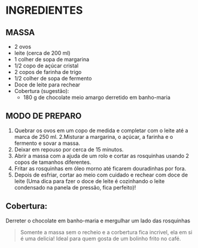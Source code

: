 # INGREDIENTES

## MASSA

 - 2 ovos
 - leite (cerca de 200 ml)
 - 1 colher de sopa de margarina
 - 1/2 copo de açúcar cristal
 - 2 copos de farinha de trigo
 - 1/2 colher de sopa de fermento
 - Doce de leite para rechear
 - Cobertura (sugestão):
     - 180 g de chocolate meio amargo derretido em banho-maria

## MODO DE PREPARO

1. Quebrar os ovos em um copo de medida e completar com o leite até a marca de 250 ml.
2.Misturar a margarina, o açúcar, a farinha e o fermento e sovar a massa.
3. Deixar em repouso por cerca de 15 minutos.
4. Abrir a massa com a ajuda de um rolo e cortar as rosquinhas usando 2 copos de tamanhos diferentes.
5. Fritar as rosquinhas em óleo morno até ficarem douradinhas por fora.
6. Depois de esfriar, cortar ao meio com cuidado e rechear com doce de leite (Uma dica para fzer o doce de leite é cozinhando o leite condensado na panela de pressão, fica perfeito)!

## Cobertura:

Derreter o chocolate em banho-maria e mergulhar um lado das rosquinhas

>Somente a massa sem o recheio e a corbertura fica incrivel, ela em si é uma delicia! Ideal para quem gosta de um bolinho frito no café.